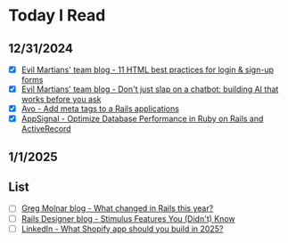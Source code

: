 # Today I Read

## 12/31/2024
- [x] [Evil Martians' team blog - 11 HTML best practices for login & sign-up forms](https://evilmartians.com/chronicles/html-best-practices-for-login-and-signup-forms)
- [x] [Evil Martians' team blog - Don't just slap on a chatbot: building AI that works before you ask](https://evilmartians.com/chronicles/dont-just-slap-on-a-chatbot-building-ai-that-works-before-you-ask)
- [x] [Avo - Add meta tags to a Rails applications](https://avohq.io/blog/meta-tags-rails)
- [x] [AppSignal - Optimize Database Performance in Ruby on Rails and ActiveRecord](https://blog.appsignal.com/2024/10/30/optimize-database-performance-in-ruby-on-rails-and-activerecord.html)

## 1/1/2025

## List
- [ ] [Greg Molnar blog - What changed in Rails this year?](https://greg.molnar.io/blog/what-changed-in-rails-this-year)
- [ ] [Rails Designer blog - Stimulus Features You (Didn't) Know](https://railsdesigner.com/lesser-known-stimulus-features)
- [ ] [LinkedIn - What Shopify app should you build in 2025?](https://www.linkedin.com/pulse/what-shopify-app-should-you-build-2025-gil-greenberg-h3uce)
